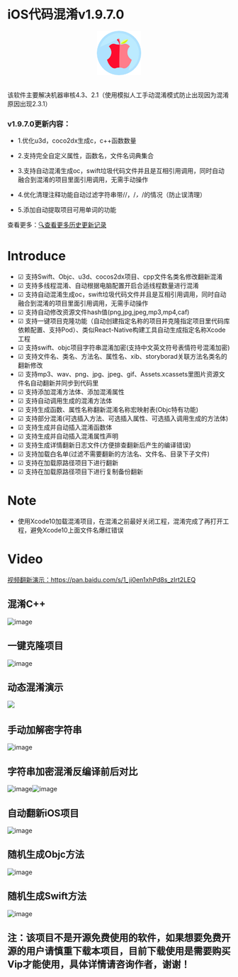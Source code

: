 # iOS代码混淆v1.9.7.0   

<div align=center><img src="https://github.com/netyouli/WHC_ConfuseSoftware/blob/master/ConfuseSoftware/logo.png" width = "100" height = "100"/></div></br>


该软件主要解决机器审核4.3、2.1（使用模拟人工手动混淆模式防止出现因为混淆原因出现2.3.1）

### v1.9.7.0更新内容：
- 1.优化u3d，coco2dx生成c，c++函数数量
- 2.支持完全自定义属性，函数名，文件名词典集合
- 3.支持自动混淆生成oc，swift垃圾代码文件并且是互相引用调用，同时自动融合到混淆的项目里面引用调用，无需手动操作


- 4.优化清理注释功能自动过滤字符串带//，/*，*/的情况（防止误清理）
- 5.添加自动提取项目可用单词的功能



查看更多：[🔍查看更多历史更新记录](https://github.com/netyouli/WHC_ConfuseSoftware/blob/master/history_readme.md)

Introduce
==============
-  ☑ 支持Swift、Objc、u3d、cocos2dx项目、cpp文件名类名修改翻新混淆
-  ☑ 支持多线程混淆、自动根据电脑配置开启合适线程数量进行混淆
-  ☑ 支持自动混淆生成oc，swift垃圾代码文件并且是互相引用调用，同时自动融合到混淆的项目里面引用调用，无需手动操作
-  ☑ 支持自动修改资源文件hash值(png,jpg,jpeg,mp3,mp4,caf)
-  ☑ 支持一键项目克隆功能（自动创建指定名称的项目并克隆指定项目里代码库依赖配置、支持Pod）、类似React-Native构建工具自动生成指定名称Xcode工程
-  ☑ 支持swift、objc项目字符串混淆加密(支持中文英文符号表情符号混淆加密)
-  ☑ 支持文件名、类名、方法名、属性名、xib、storyborad关联方法名类名的翻新修改
-  ☑ 支持mp3、wav、png、jpg、jpeg、gif、Assets.xcassets里图片资源文件名自动翻新并同步到代码里
-  ☑ 支持添加混淆方法体、添加混淆属性
-  ☑ 支持自动调用生成的混淆方法体
-  ☑ 支持生成函数、属性名称翻新混淆名称宏映射表(Objc特有功能)
-  ☑ 支持部分混淆(可选插入方法、可选插入属性、可选插入调用生成的方法体)
-  ☑ 支持生成并自动插入混淆函数体
-  ☑ 支持生成并自动插入混淆属性声明
-  ☑ 支持生成详情翻新日志文件(方便排查翻新后产生的编译错误)
-  ☑ 支持加载白名单(过滤不需要翻新的方法名、文件名、目录下子文件)
-  ☑ 支持在加载原路径项目下进行翻新
-  ☑ 支持在加载原路径项目下进行复制备份翻新

Note
==============
- 使用Xcode10加载混淆项目，在混淆之前最好关闭工程，混淆完成了再打开工程，避免Xcode10上面文件名爆红错误

Video
==============
[视频翻新演示：](video)https://pan.baidu.com/s/1_ji0en1xhPd8s_zIrt2LEQ

## 混淆C++
![image](https://github.com/netyouli/WHC_ConfuseSoftware/blob/master/ConfuseSoftware/cpp.png)

## 一键克隆项目
![image](https://github.com/netyouli/WHC_ConfuseSoftware/blob/master/ConfuseSoftware/clone.png)

## 动态混淆演示
![](https://github.com/netyouli/WHC_ConfuseSoftware/blob/master/ConfuseSoftware/demo.gif)

## 手动加解密字符串
![image](https://github.com/netyouli/WHC_ConfuseSoftware/blob/master/ConfuseSoftware/字符串加密.png)

## 字符串加密混淆反编译前后对比
![image](https://github.com/netyouli/WHC_ConfuseSoftware/blob/master/ConfuseSoftware/1.png)![image](https://github.com/netyouli/WHC_ConfuseSoftware/blob/master/ConfuseSoftware/2.png)

## 自动翻新iOS项目
![image](https://github.com/netyouli/WHC_ConfuseSoftware/blob/master/ConfuseSoftware/翻新1.png)

## 随机生成Objc方法
![image](https://github.com/netyouli/WHC_ConfuseSoftware/blob/master/ConfuseSoftware/翻新3.png)

## 随机生成Swift方法
![image](https://github.com/netyouli/WHC_ConfuseSoftware/blob/master/ConfuseSoftware/翻新2.png)

## 注：该项目不是开源免费使用的软件，如果想要免费开源的用户请慎重下载本项目，目前下载使用是需要购买Vip才能使用，具体详情请咨询作者，谢谢！
